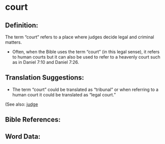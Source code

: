 # court

## Definition:

The term “court” refers to a place where judges decide legal and criminal matters.

* Often, when the Bible uses the term “court” (in this legal sense), it refers to human courts but it can also be used to refer to a heavenly court such as in Daniel 7:10 and Daniel 7:26.

## Translation Suggestions:

* The term “court” could be translated as “tribunal” or when referring to a human court it could be translated as “legal court.”

(See also: [judge](../other/judgeposition.md)

## Bible References:



## Word Data:


